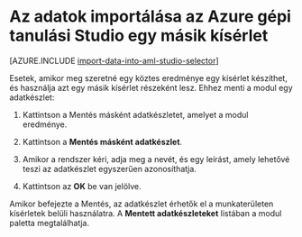 <properties
    pageTitle="Adatok importálása gépi tanulási Studio egy másik kísérlet |} Microsoft Azure"
    description="Hogyan lehet menteni a oktatóanyag adatok Azure gépi tanulási Studio, majd a másik kísérlet felhasználná azt."
    keywords="adatok, adatok, adatforrásokhoz, oktatóanyag adatok importálása"
    services="machine-learning"
    documentationCenter=""
    authors="garyericson"
    manager="jhubbard"
    editor="cgronlun"/>

<tags
    ms.service="machine-learning"
    ms.workload="data-services"
    ms.tgt_pltfrm="na"
    ms.devlang="na"
    ms.topic="article"
    ms.date="09/16/2016"
    ms.author="garye;bradsev" />


# <a name="import-your-data-into-azure-machine-learning-studio-from-another-experiment"></a>Az adatok importálása az Azure gépi tanulási Studio egy másik kísérlet

[AZURE.INCLUDE [import-data-into-aml-studio-selector](../../includes/machine-learning-import-data-into-aml-studio.md)]


Esetek, amikor meg szeretné egy köztes eredménye egy kísérlet készíthet, és használja azt egy másik kísérlet részeként lesz.  Ehhez menti a modul egy adatkészlet:

1. Kattintson a Mentés másként adatkészletet, amelyet a modul eredménye.

2. Kattintson a **Mentés másként adatkészlet**.

3. Amikor a rendszer kéri, adja meg a nevét, és egy leírást, amely lehetővé teszi az adatkészlet egyszerűen azonosíthatja.

4. Kattintson az **OK** be van jelölve.

Amikor befejezte a Mentés, az adatkészlet érhetők el a munkaterületen kísérletek belüli használatra. A **Mentett adatkészleteket** listában a modul paletta megtalálhatja.

